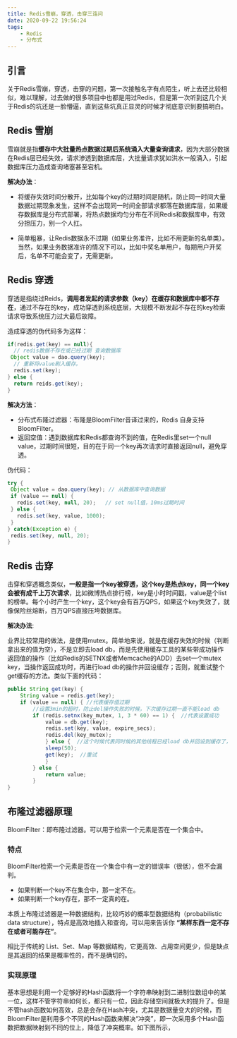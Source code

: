 ```yaml
---
title: Redis雪崩，穿透，击穿三连问
date: 2020-09-22 19:56:24
tags: 
    - Redis
    - 分布式
---
```

<meta name="referrer" content="no-referrer" />

## 引言
关于Redis雪崩，穿透，击穿的问题，第一次接触名字有点陌生，听上去还比较相似，难以理解，过去做的很多项目中也都是用过Redis，但是第一次听到这几个关于Redis的坑还是一脸懵逼，直到这些坑真正显灵的时候才彻底意识到要搞明白。

## Redis 雪崩

雪崩就是指**缓存中大批量热点数据过期后系统涌入大量查询请求**，因为大部分数据在Redis层已经失效，请求渗透到数据库层，大批量请求犹如洪水一般涌入，引起数据库压力造成查询堵塞甚至宕机。

**解决办法**：

- 将缓存失效时间分散开，比如每个key的过期时间是随机，防止同一时间大量数据过期现象发生，这样不会出现同一时间全部请求都落在数据库层，如果缓存数据库是分布式部署，将热点数据均匀分布在不同Redis和数据库中，有效分担压力，别一个人扛。

- 简单粗暴，让Redis数据永不过期（如果业务准许，比如不用更新的名单类）。当然，如果业务数据准许的情况下可以，比如中奖名单用户，每期用户开奖后，名单不可能会变了，无需更新。

## Redis 穿透

穿透是指绕过Reids，**调用者发起的请求参数（key）在缓存和数据库中都不存在**，通过不存在的key，成功穿透到系统底层，大规模不断发起不存在的key检索请求导致系统压力过大最后故障。

造成穿透的伪代码多为这样：

```java
if(redis.get(key) == null){
  // redis数据不存在或已经过期 查询数据库
 Object value = dao.query(key);
  // 重新将value刷入缓存。
  redis.set(key);
} else {
  return reids.get(key);
}
```

**解决方法**：

 - 分布式布隆过滤器：布隆是BloomFilter音译过来的，Redis 自身支持BloomFilter。
 - 返回空值：遇到数据库和Redis都查询不到的值，在Redis里set一个null value，过期时间很短，目的在于同一个key再次请求时直接返回null，避免穿透。
 
 伪代码：
 
 ```java
try {
  Object value = dao.query(key); // 从数据库中查询数据
  if (value == null) {
    redis.set(key, null, 20);   // set null值，10ms过期时间
  } else {
    redis.set(key, value, 1000);
  }
} catch(Exception e) {
  redis.set(key, null, 20);
}
```

## Redis 击穿

击穿和穿透概念类似，**一般是指一个key被穿透，这个key是热点key，同一个key会被有成千上万次请求**，比如微博热点排行榜，key是小时时间戳，value是个list的榜单。每个小时产生一个key，这个key会有百万QPS，如果这个key失效了，就像保险丝熔断，百万QPS直接压垮数据库。

**解决办法**:

业界比较常用的做法，是使用mutex。简单地来说，就是在缓存失效的时候（判断拿出来的值为空），不是立即去load db，而是先使用缓存工具的某些带成功操作返回值的操作（比如Redis的SETNX或者Memcache的ADD）去set一个mutex key，当操作返回成功时，再进行load db的操作并回设缓存；否则，就重试整个get缓存的方法。类似下面的代码：

```java
public String get(key) {
    String value = redis.get(key);
    if (value == null) { //代表缓存值过期
        //设置3min的超时，防止del操作失败的时候，下次缓存过期一直不能load db
        if (redis.setnx(key_mutex, 1, 3 * 60) == 1) {  //代表设置成功
            value = db.get(key);
            redis.set(key, value, expire_secs);
            redis.del(key_mutex);
            } else {  //这个时候代表同时候的其他线程已经load db并回设到缓存了，这时候重试获取缓存值即可
            sleep(50);
            get(key);  //重试
            }
        } else {
            return value;      
        }
}
```

## 布隆过滤器原理

BloomFilter：即布隆过滤器。可以用于检索一个元素是否在一个集合中。

### 特点

BloomFilter检索一个元素是否在一个集合中有一定的错误率（很低），但不会漏判。

- 如果判断一个key不在集合中，那一定不在。
- 如果判断一个key存在，那不一定真的在。

本质上布隆过滤器是一种数据结构，比较巧妙的概率型数据结构（probabilistic data structure），特点是高效地插入和查询，可以用来告诉你 **“某样东西一定不存在或者可能存在”**。

相比于传统的 List、Set、Map 等数据结构，它更高效、占用空间更少，但是缺点是其返回的结果是概率性的，而不是确切的。

### 实现原理

基本思想是利用一个足够好的Hash函数将一个字符串映射到二进制位数组中的某一位，这样不管字符串如何长，都只有一位，因此存储空间就极大的提升了。但是不管hash函数如何高效，总是会存在Hash冲突，尤其是数据量变大的时候，而BloomFilter是利用多个不同的Hash函数来解决“冲突”，即一次采用多个Hash函数把数据映射到不同的位上，降低了冲突概率。如下图所示，



